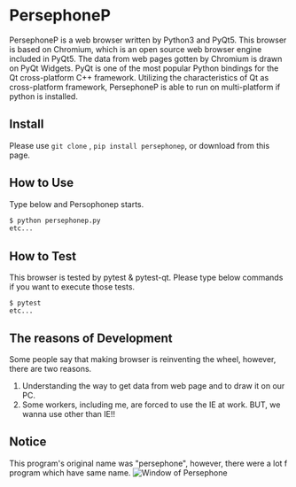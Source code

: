 
# PersephoneP

PersephoneP is a web browser written by Python3 and PyQt5.
This browser is based on Chromium,
 which is an open source web browser engine included in PyQt5.
The data from web pages gotten by Chromium is drawn on PyQt Widgets.
PyQt is one of the most popular Python bindings for the Qt cross-platform C++ framework.
Utilizing the characteristics of Qt as cross-platform framework,
 PersephoneP is able to run on multi-platform if python is installed.

## Install

Please use ```git clone``` , ```pip install persephonep```,
 or download from this page.

## How to Use

Type below and Persophonep starts.

``` bash
$ python persephonep.py
etc...
```

## How to Test

This browser is tested by pytest & pytest-qt.
Please type below commands if you want to execute those tests.

```text
$ pytest
etc...
```

## The reasons of Development

Some people say that making browser is reinventing the wheel,
 however, there are two reasons.

1. Understanding the way to get data from web page and to draw it on our PC.
1. Some workers, including me, are forced to use the IE at work. BUT,
 we wanna use other than IE!!

## Notice

This program's original name was "persephone",
 however, there were a lot f program which have same name.
![Window of Persephone](https://github.com/montblanc18/persephonep/blob/master/img/window_of_persephonep.png "Window_of_Persephone")